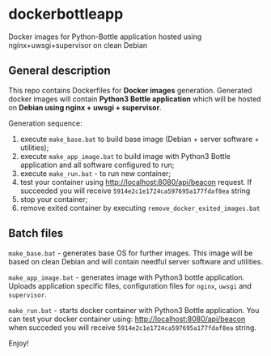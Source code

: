 # dockerbottleapp
Docker images for Python-Bottle application hosted using nginx+uwsgi+supervisor on clean Debian

## General description


This repo contains Dockerfiles for **Docker images** generation. Generated docker images will contain **Python3 Bottle application** which will be hosted on **Debian using nginx + uwsgi + supervisor**.

Generation sequence:

1. execute ```make_base.bat``` to build base image (Debian + server software + utilities);
2. execute ```make_app_image.bat``` to build image with Python3 Bottle application and all software configured to run;
3. execute ```make_run.bat``` - to run new container;
4. test your container using [http://localhost:8080/api/beacon](http://localhost:8080/api/beacon) request. If succeeded you will receive ```5914e2c1e1724ca597695a177fdaf8ea``` string
5. stop your container;
6. remove exited container by executing ```remove_docker_exited_images.bat```


## Batch files

```make_base.bat``` - generates base OS for further images. This image will be based on clean Debian and will contain needful server software and utilities.

```make_app_image.bat``` - generates image with Python3 bottle application. Uploads application specific files, configuration files for ```nginx```, ```uwsgi``` and ```supervisor```.

```make_run.bat``` - starts docker container with Python3 Bottle application. You can test your docker container using: [http://localhost:8080/api/beacon](http://localhost:8080/api/beacon) when succeded you will receive ```5914e2c1e1724ca597695a177fdaf8ea``` string.

Enjoy!